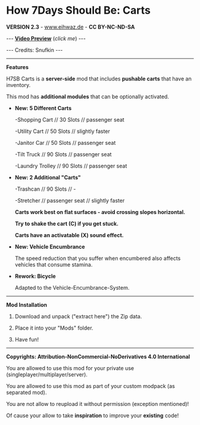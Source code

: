 # How 7Days Should Be: Carts

**VERSION 2.3** - www.eihwaz.de - **CC BY-NC-ND-SA**

--- [**Video Preview**](https://www.youtube.com/watch?v=6SlnCmN3nKQ) (*click me*) ---

--- Credits: Snufkin ---

--- --- --- --- --- --- --- --- ---

**Features**

H7SB Carts is a **server-side** mod that includes **pushable carts** that have an inventory.

This mod has **additional modules** that can be optionally activated.

* **New: 5 Different Carts**

	-Shopping Cart 		// 30 Slots			// passenger seat 
	
	-Utility Cart 		// 50 Slots			// slightly faster
	
	-Janitor Car		// 50 Slots			// passenger seat 
	
	-Tilt Truck			// 90 Slots			// passenger seat 

	-Laundry Trolley	// 90 Slots			// passenger seat 
	
* **New: 2 Additional "Carts"**

	-Trashcan	 		// 90 Slots			// -
	
	-Stretcher	 		// passenger seat	// slightly faster
	
	**Carts work best on flat surfaces - avoid crossing slopes horizontal.**

	**Try to shake the cart (C) if you get stuck.**

	**Carts have an activatable (X) sound effect.**
	
* **New: Vehicle Encumbrance**

	The speed reduction that you suffer when encumbered also affects vehicles that consume stamina.
	
* **Rework: Bicycle**
	
	Adapted to the Vehicle-Encumbrance-System.

--- --- --- --- --- --- --- --- ---

**Mod Installation**

1. Download and unpack ("extract here") the Zip data.

2. Place it into your "Mods" folder.

3. Have fun!

--- --- --- --- --- --- --- --- ---

**Copyrights: Attribution-NonCommercial-NoDerivatives 4.0 International**

You are allowed to use this mod for your private use (singleplayer/multiplayer/server).

You are allowed to use this mod as part of your custom modpack (as separated mod).

You are not allow to reupload it without permission (exception mentioned)!

Of cause your allow to take **inspiration** to improve your **existing** code!
